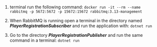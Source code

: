 1. terminal run the following command:
   `docker run -it --rm --name rabbitmq -p 5672:5672 -p 15672:15672 rabbitmq:3.13-management`
2. When RabbitMQ is running open a terminal in the directory named ___PlayerRegistrationSubscriber___
and run the application with: `dotnet run`

3. Go to the directory ___PlayerRegistrationPublisher___ and run the same command in a terminal: `dotnet run`

